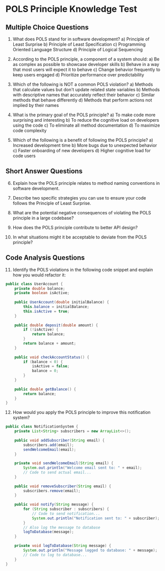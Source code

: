# POLS Principle Knowledge Test

## Multiple Choice Questions

1. What does POLS stand for in software development?
   a) Principle of Least Surprise
   b) Principle of Least Specification
   c) Programming Oriented Language Structure
   d) Principle of Logical Sequencing

2. According to the POLS principle, a component of a system should:
   a) Be as complex as possible to showcase developer skills
   b) Behave in a way that most users will expect it to behave
   c) Change behavior frequently to keep users engaged
   d) Prioritize performance over predictability

3. Which of the following is NOT a common POLS violation?
   a) Methods that calculate values but don't update related state variables
   b) Methods with descriptive names that accurately reflect their behavior
   c) Similar methods that behave differently
   d) Methods that perform actions not implied by their names

4. What is the primary goal of the POLS principle?
   a) To make code more surprising and interesting
   b) To reduce the cognitive load on developers using the code
   c) To eliminate all method documentation
   d) To maximize code complexity

5. Which of the following is a benefit of following the POLS principle?
   a) Increased development time
   b) More bugs due to unexpected behavior
   c) Faster onboarding of new developers
   d) Higher cognitive load for code users

## Short Answer Questions

6. Explain how the POLS principle relates to method naming conventions in software development.

7. Describe two specific strategies you can use to ensure your code follows the Principle of Least Surprise.

8. What are the potential negative consequences of violating the POLS principle in a large codebase?

9. How does the POLS principle contribute to better API design?

10. In what situations might it be acceptable to deviate from the POLS principle?

## Code Analysis Questions

11. Identify the POLS violations in the following code snippet and explain how you would refactor it:
```java
public class UserAccount {
    private double balance;
    private boolean isActive;
    
    public UserAccount(double initialBalance) {
        this.balance = initialBalance;
        this.isActive = true;
    }
    
    public double deposit(double amount) {
        if (!isActive) {
            return balance;
        }
        return balance + amount;
    }
    
    public void checkAccountStatus() {
        if (balance < 0) {
            isActive = false;
            balance = 0;
        }
    }
    
    public double getBalance() {
        return balance;
    }
}
```

12. How would you apply the POLS principle to improve this notification system?
```java
public class NotificationSystem {
    private List<String> subscribers = new ArrayList<>();
    
    public void addSubscriber(String email) {
        subscribers.add(email);
        sendWelcomeEmail(email);
    }
    
    private void sendWelcomeEmail(String email) {
        System.out.println("Welcome email sent to: " + email);
        // Code to send actual email...
    }
    
    public void removeSubscriber(String email) {
        subscribers.remove(email);
    }
    
    public void notify(String message) {
        for (String subscriber : subscribers) {
            // Code to send notification...
            System.out.println("Notification sent to: " + subscriber);
        }
        // Also log the message to database
        logToDatabase(message);
    }
    
    private void logToDatabase(String message) {
        System.out.println("Message logged to database: " + message);
        // Code to log to database...
    }
}
```